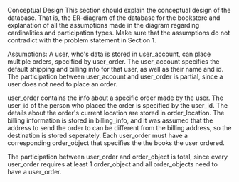 

Conceptual Design
This section should explain the conceptual design of the database. That is, the ER-diagram of the database
for the bookstore and explanation of all the assumptions made in the diagram regarding cardinalities and
participation types. Make sure that the assumptions do not contradict with the problem statement in Section 1.

Assumptions:
A user, who's data is stored in user_account, can place multiple orders, specified by user_order.  The user_account specifies the default shipping and billing info for that user, as well as their name and id.  The participation between user_account and user_order is partial, since a user does not need to place an order.

user_order contains the info about a specific order made by the user.  The user_id of the person who placed the order is specified by the user_id.  The details about the order's current location are stored in order_location.  The billing information is stored in billing_info, and it was assumed that the address to send the order to can be different from the billing address, so the destination is stored seperately. Each user_order must have a corresponding order_object that specifies the the books the user ordered.

The participation between user_order and order_object is total, since every user_order requires at least 1 order_object and all order_objects need to have a user_order.

